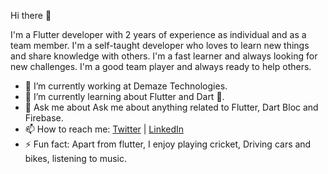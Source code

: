 Hi there 👋

I'm a Flutter developer with 2 years of experience as individual and as a team member. I'm a self-taught developer who loves to learn new things and share knowledge with others. I'm a fast learner and always looking for new challenges. I'm a good team player and always ready to help others.

- 🔭 I’m currently working at Demaze Technologies.
- 🌱 I’m currently learning about Flutter and Dart 💙.
- 💬 Ask me about Ask me about anything related to Flutter, Dart Bloc and Firebase.
- 📫 How to reach me: [Twitter](https://mobile.twitter.com/KevalUTank) | [LinkedIn](https://www.linkedin.com/in/keval-tank-05244b1b6/)
- ⚡ Fun fact: Apart from flutter, I enjoy playing cricket, Driving cars and bikes, listening to music.
